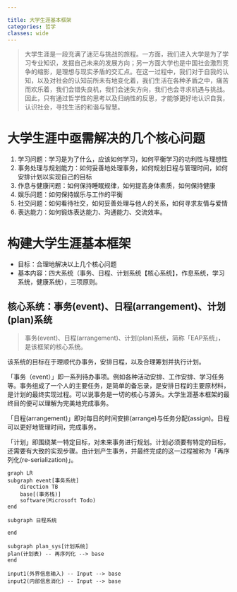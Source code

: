 ```yaml
---

title: 大学生涯基本框架
categories: 哲学
classes: wide
---
```




>  大学生涯是一段充满了迷茫与挑战的旅程。一方面，我们进入大学是为了学习专业知识，发掘自己未来的发展方向；另一方面大学也是中国社会激烈竞争的缩影，是理想与现实矛盾的交汇点。在这一过程中，我们对于自我的认知，以及对社会的认知前所未有地变化着，我们生活在各种矛盾之中，痛苦而欢乐着，我们会错失良机，我们会迷失方向，我们也会寻求机遇与挑战。因此，只有通过哲学性的思考以及归纳性的反思，才能够更好地认识自我，认识社会，寻找生活的和谐与智慧。



# 大学生涯中亟需解决的几个核心问题

1. 学习问题：学习是为了什么，应该如何学习，如何平衡学习的功利性与理想性
2. 事务处理与规划能力：如何妥善地处理事务，如何规划日程与管理时间，如何安排计划以实现自己的目标
3. 作息与健康问题：如何保持睡眠规律，如何提高身体素质，如何保持健康
4. 娱乐问题：如何保持娱乐与工作的平衡
5. 社交问题：如何看待社交，如何妥善处理与他人的关系，如何寻求友情与爱情
6. 表达能力：如何锻炼表达能力、沟通能力、交流效率。



# 构建大学生涯基本框架

- 目标：合理地解决以上几个核心问题
- 基本内容：四大系统（事务、日程、计划系统【核心系统】，作息系统，学习系统，健康系统），三项原则。



## 核心系统：事务(event)、日程(arrangement)、计划(plan)系统 

> 事务(event)、日程(arrangement)、计划(plan)系统，简称「EAP系统」，是该框架的核心系统。

该系统的目标在于理顺代办事务，安排日程，以及合理筹划并执行计划。

「事务（event）」即一系列待办事项。例如各种活动安排、工作安排、学习任务等。事务组成了一个人的主要任务，是简单的备忘录，是安排日程的主要原材料，是计划的最终实现过程。可以说事务是一切的核心与源头。大学生涯基本框架的最终目的便可以理解为完美地完成事务。

「日程(arrangement)」即对每日的时间安排(arrange)与任务分配(assign)。日程可以更好地管理时间，完成事务。

「计划」即围绕某一特定目标，对未来事务进行规划。计划必须要有特定的目标，还需要有大致的实现步骤。由计划产生事务，并最终完成的这一过程被称为「再序列化(re-serialization)」。

```mermaid
graph LR
subgraph event[事务系统]
	direction TB
	base[(事务栈)]
	software(Microsoft Todo)
end

subgraph 日程系统

end

subgraph plan_sys[计划系统]
plan(计划表) -- 再序列化 --> base
end

input1(外界信息输入) -- Input --> base
input2(内部信息消化) -- Input --> base

```

